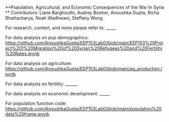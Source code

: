 **Population, Agricultural, and Economic Consequences of the War In Syria
**
Contributors: Liane Barghouthi, Audrey Booher, Anoushka Gupta, 
Richa Bhattacharya, Noah Wadhwani, Steffany Wong

For research, context, and more please refer to: _____

For data analysis on pop demographics: https://github.com/AnoushkaGupta/EEP153Lab0/blob/main/EEP153%20Project%201%20Migration%20of%20Syrian%20Refugees%20and%20Fertility%20Rates.ipynb

For data analysis on agriculture: https://github.com/AnoushkaGupta/EEP153Lab0/blob/main/ag_production.ipynb

For data analysis on fertility: ______

For data analysis on economic development: _____

For population function code: https://github.com/AnoushkaGupta/EEP153Lab0/blob/main/population%20data%20frame.ipynb

